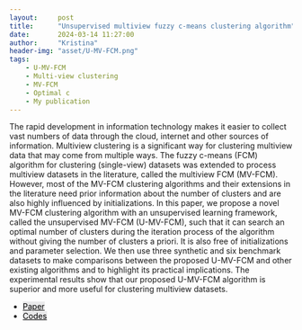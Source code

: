 ```yaml
---
layout:     post
title:      "Unsupervised multiview fuzzy c-means clustering algorithm"
date:       2024-03-14 11:27:00
author:     "Kristina"
header-img: "asset/U-MV-FCM.png"
tags:
    - U-MV-FCM
    - Multi-view clustering
    - MV-FCM
    - Optimal c
    - My publication
---
```


<div class="content">
<p>
The rapid development in information technology makes it easier to collect vast numbers of data through the cloud, internet and other sources of information. Multiview clustering is a significant way for clustering multiview data that may come from multiple ways. The fuzzy c-means (FCM) algorithm for clustering (single-view) datasets was extended to process multiview datasets in the literature, called the multiview FCM (MV-FCM). However, most of the MV-FCM clustering algorithms and their extensions in the literature need prior information about the number of clusters and are also highly influenced by initializations. In this paper, we propose a novel MV-FCM clustering algorithm with an unsupervised learning framework, called the unsupervised MV-FCM (U-MV-FCM), such that it can search an optimal number of clusters during the iteration process of the algorithm without giving the number of clusters a priori. It is also free of initializations and parameter selection. We then use three synthetic and six benchmark datasets to make comparisons between the proposed U-MV-FCM and other existing algorithms and to highlight its practical implications. The experimental results show that our proposed U-MV-FCM algorithm is superior and more useful for clustering multiview datasets.</p>
<ul class="actions">
<li><a href="https://www.mdpi.com/2079-9292/12/21/4467" class="button"
style="color: black;background-color: rgba(75, 75, 76, 0.100);">Paper</a></li>
<li><a href="https://github.com/PatternKPS/U-MV-FCM" class="button"
style="color: black;background-color: rgba(75, 75, 76, 0.100);">Codes</a>
</li>
</ul>
</div>
